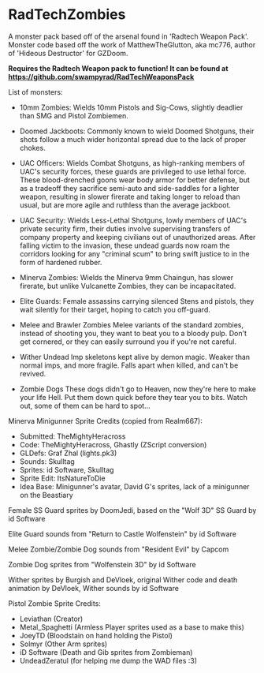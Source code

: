 # RadTechZombies

A monster pack based off of the arsenal found in 'Radtech Weapon Pack'.
Monster code based off the work of MatthewTheGlutton, aka mc776, author of 'Hideous Destructor' for GZDoom.

**Requires the Radtech Weapon pack to function! It can be found at <https://github.com/swampyrad/RadTechWeaponsPack>**

List of monsters:

- 10mm Zombies:
Wields 10mm Pistols and Sig-Cows, slightly deadlier than SMG and Pistol Zombiemen.

- Doomed Jackboots:
Commonly known to wield Doomed Shotguns, their shots follow a much wider horizontal spread due to the lack of proper chokes.

- UAC Officers:
Wields Combat Shotguns, as high-ranking members of UAC's security forces, these guards are privileged to use lethal force. These blood-drenched goons wear body armor for better defense, but as a tradeoff they sacrifice semi-auto and side-saddles for a lighter weapon, resulting in slower firerate and taking longer to reload than usual, but are more agile and ruthless than the average jackboot.

- UAC Security:
Wields Less-Lethal Shotguns, lowly members of UAC's private security firm, their duties involve supervising transfers of company property and keeping civilians out of unauthorized areas. After falling victim to the invasion, these undead guards now roam the corridors looking for any "criminal scum" to bring swift justice to in the form of hardened rubber.

- Minerva Zombies:
Wields the Minerva 9mm Chaingun, has slower firerate, but unlike Vulcanette Zombies, they can be incapacitated.

- Elite Guards:
Female assassins carrying silenced Stens and pistols, they wait silently for their target, hoping to catch you off-guard.

- Melee and Brawler Zombies
Melee variants of the standard zombies, instead of shooting you, they want to beat you to a bloody pulp. Don't get cornered, or they can easily surround you if you're not careful.

- Wither
Undead Imp skeletons kept alive by demon magic. Weaker than normal imps, and more fragile. Falls apart when killed, and can't be revived.

- Zombie Dogs
These dogs didn't go to Heaven, now they're here to make your life Hell. Put them down quick before they tear you to bits. Watch out, some of them can be hard to spot...

Minerva Minigunner Sprite Credits (copied from Realm667):

- Submitted: TheMightyHeracross
- Code: TheMightyHeracross, Ghastly (ZScript conversion)
- GLDefs: Graf Zhal (lights.pk3)
- Sounds: Skulltag
- Sprites: id Software, Skulltag
- Sprite Edit: ItsNatureToDie
- Idea Base: Minigunner's avatar, David G's sprites, lack of a minigunner on the Beastiary

Female SS Guard sprites by DoomJedi, based on the "Wolf 3D" SS Guard by id Software

Elite Guard sounds from "Return to Castle Wolfenstein" by id Software

Melee Zombie/Zombie Dog sounds from "Resident Evil" by Capcom

Zombie Dog sprites from "Wolfenstein 3D" by id Software

Wither sprites by Burgish and DeVloek, original Wither code and death animation by DeVloek, Wither sounds by id Software

Pistol Zombie Sprite Credits:
- Leviathan (Creator)
- Metal_Spaghetti (Armless Player sprites used as a base to make this)
- JoeyTD (Bloodstain on hand holding the Pistol)
- Solmyr (Other Arm sprites)
- iD Software (Death and Gib sprites from Zombieman)
- UndeadZeratul (for helping me dump the WAD files :3)

